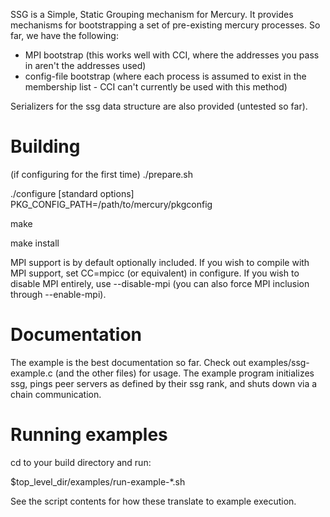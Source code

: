 SSG is a Simple, Static Grouping mechanism for Mercury. It provides
mechanisms for bootstrapping a set of pre-existing mercury processes. So
far, we have the following:

- MPI bootstrap (this works well with CCI, where the addresses you pass in
  aren't the addresses used)
- config-file bootstrap (where each process is assumed to exist in the
  membership list - CCI can't currently be used with this method)

Serializers for the ssg data structure are also provided (untested so far).

# Building

(if configuring for the first time)
./prepare.sh

./configure [standard options] PKG\_CONFIG\_PATH=/path/to/mercury/pkgconfig

make

make install

MPI support is by default optionally included. If you wish to compile with MPI
support, set CC=mpicc (or equivalent) in configure. If you wish to disable MPI
entirely, use --disable-mpi (you can also force MPI inclusion through
--enable-mpi).

# Documentation

The example is the best documentation so far. Check out examples/ssg-example.c
(and the other files) for usage. The example program initializes ssg, pings
peer servers as defined by their ssg rank, and shuts down via a chain
communication.

# Running examples

cd to your build directory and run:

$top\_level\_dir/examples/run-example-\*.sh

See the script contents for how these translate to example execution.
